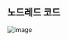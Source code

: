 ## 노드레드 코드


![image](https://user-images.githubusercontent.com/68101034/153650492-df925996-e17d-4a21-bb92-f2642a2de9a0.png)
